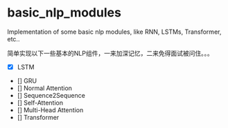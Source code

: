# basic_nlp_modules
Implementation of some basic nlp modules, like RNN, LSTMs, Transformer, etc..


简单实现以下一些基本的NLP组件，一来加深记忆，二来免得面试被问住。。。

- [x] LSTM
- [] GRU
- [] Normal Attention
- [] Sequence2Sequence
- [] Self-Attention
- [] Multi-Head Attention
- [] Transformer
